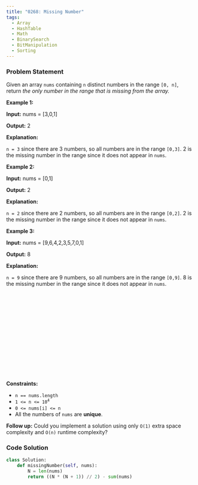 ```yaml
---
title: "0268: Missing Number"
tags:
  - Array
  - HashTable
  - Math
  - BinarySearch
  - BitManipulation
  - Sorting
---
```

### Problem Statement

<p>Given an array <code>nums</code> containing <code>n</code> distinct numbers in the range <code>[0, n]</code>, return <em>the only number in the range that is missing from the array.</em></p>


<p><strong class="example">Example 1:</strong></p>

<div class="example-block">
<p><strong>Input:</strong> <span class="example-io">nums = [3,0,1]</span></p>

<p><strong>Output:</strong> <span class="example-io">2</span></p>

<p><strong>Explanation:</strong></p>

<p><code>n = 3</code> since there are 3 numbers, so all numbers are in the range <code>[0,3]</code>. 2 is the missing number in the range since it does not appear in <code>nums</code>.</p>
</div>

<p><strong class="example">Example 2:</strong></p>

<div class="example-block">
<p><strong>Input:</strong> <span class="example-io">nums = [0,1]</span></p>

<p><strong>Output:</strong> <span class="example-io">2</span></p>

<p><strong>Explanation:</strong></p>

<p><code>n = 2</code> since there are 2 numbers, so all numbers are in the range <code>[0,2]</code>. 2 is the missing number in the range since it does not appear in <code>nums</code>.</p>
</div>

<p><strong class="example">Example 3:</strong></p>

<div class="example-block">
<p><strong>Input:</strong> <span class="example-io">nums = [9,6,4,2,3,5,7,0,1]</span></p>

<p><strong>Output:</strong> <span class="example-io">8</span></p>

<p><strong>Explanation:</strong></p>

<p><code>n = 9</code> since there are 9 numbers, so all numbers are in the range <code>[0,9]</code>. 8 is the missing number in the range since it does not appear in <code>nums</code>.</p>
</div>

<div class="simple-translate-system-theme" id="simple-translate">
<div>
<div class="simple-translate-button isShow" style="background-image: url(&quot;moz-extension://8a9ffb6b-7e69-4e93-aae1-436a1448eff6/icons/512.png&quot;); height: 22px; width: 22px; top: 318px; left: 36px;"> </div>

<div class="simple-translate-panel " style="width: 300px; height: 200px; top: 0px; left: 0px; font-size: 13px;">
<div class="simple-translate-result-wrapper" style="overflow: hidden;">
<div class="simple-translate-move" draggable="true"> </div>

<div class="simple-translate-result-contents">
<p class="simple-translate-result" dir="auto"> </p>

<p class="simple-translate-candidate" dir="auto"> </p>
</div>
</div>
</div>
</div>
</div>


<p><strong>Constraints:</strong></p>

<ul>
	<li><code>n == nums.length</code></li>
	<li><code>1 &lt;= n &lt;= 10<sup>4</sup></code></li>
	<li><code>0 &lt;= nums[i] &lt;= n</code></li>
	<li>All the numbers of <code>nums</code> are <strong>unique</strong>.</li>
</ul>


<p><strong>Follow up:</strong> Could you implement a solution using only <code>O(1)</code> extra space complexity and <code>O(n)</code> runtime complexity?</p>


### Code Solution

```python
class Solution:
    def missingNumber(self, nums):
        N = len(nums)
        return ((N * (N + 1)) // 2) - sum(nums)
```
